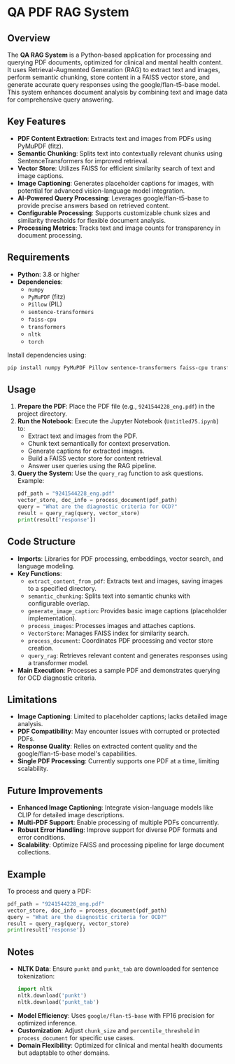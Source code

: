 # QA PDF RAG System

## Overview

The **QA RAG System** is a Python-based application for processing and querying PDF documents, optimized for clinical and mental health content. It uses Retrieval-Augmented Generation (RAG) to extract text and images, perform semantic chunking, store content in a FAISS vector store, and generate accurate query responses using the google/flan-t5-base model. This system enhances document analysis by combining text and image data for comprehensive query answering.

## Key Features

- **PDF Content Extraction**: Extracts text and images from PDFs using PyMuPDF (fitz).
- **Semantic Chunking**: Splits text into contextually relevant chunks using SentenceTransformers for improved retrieval.
- **Vector Store**: Utilizes FAISS for efficient similarity search of text and image captions.
- **Image Captioning**: Generates placeholder captions for images, with potential for advanced vision-language model integration.
- **AI-Powered Query Processing**: Leverages google/flan-t5-base to provide precise answers based on retrieved content.
- **Configurable Processing**: Supports customizable chunk sizes and similarity thresholds for flexible document analysis.
- **Processing Metrics**: Tracks text and image counts for transparency in document processing.

## Requirements

- **Python**: 3.8 or higher
- **Dependencies**:
  - `numpy`
  - `PyMuPDF` (fitz)
  - `Pillow` (PIL)
  - `sentence-transformers`
  - `faiss-cpu`
  - `transformers`
  - `nltk`
  - `torch`

Install dependencies using:
```bash
pip install numpy PyMuPDF Pillow sentence-transformers faiss-cpu transformers nltk torch
```

## Usage

1. **Prepare the PDF**: Place the PDF file (e.g., `9241544228_eng.pdf`) in the project directory.
2. **Run the Notebook**: Execute the Jupyter Notebook (`Untitled75.ipynb`) to:
   - Extract text and images from the PDF.
   - Chunk text semantically for context preservation.
   - Generate captions for extracted images.
   - Build a FAISS vector store for content retrieval.
   - Answer user queries using the RAG pipeline.
3. **Query the System**: Use the `query_rag` function to ask questions. Example:
   ```python
   pdf_path = "9241544228_eng.pdf"
   vector_store, doc_info = process_document(pdf_path)
   query = "What are the diagnostic criteria for OCD?"
   result = query_rag(query, vector_store)
   print(result['response'])
   ```

## Code Structure

- **Imports**: Libraries for PDF processing, embeddings, vector search, and language modeling.
- **Key Functions**:
  - `extract_content_from_pdf`: Extracts text and images, saving images to a specified directory.
  - `semantic_chunking`: Splits text into semantic chunks with configurable overlap.
  - `generate_image_caption`: Provides basic image captions (placeholder implementation).
  - `process_images`: Processes images and attaches captions.
  - `VectorStore`: Manages FAISS index for similarity search.
  - `process_document`: Coordinates PDF processing and vector store creation.
  - `query_rag`: Retrieves relevant content and generates responses using a transformer model.
- **Main Execution**: Processes a sample PDF and demonstrates querying for OCD diagnostic criteria.

## Limitations

- **Image Captioning**: Limited to placeholder captions; lacks detailed image analysis.
- **PDF Compatibility**: May encounter issues with corrupted or protected PDFs.
- **Response Quality**: Relies on extracted content quality and the google/flan-t5-base model's capabilities.
- **Single PDF Processing**: Currently supports one PDF at a time, limiting scalability.

## Future Improvements

- **Enhanced Image Captioning**: Integrate vision-language models like CLIP for detailed image descriptions.
- **Multi-PDF Support**: Enable processing of multiple PDFs concurrently.
- **Robust Error Handling**: Improve support for diverse PDF formats and error conditions.
- **Scalability**: Optimize FAISS and processing pipeline for large document collections.

## Example

To process and query a PDF:
```python
pdf_path = "9241544228_eng.pdf"
vector_store, doc_info = process_document(pdf_path)
query = "What are the diagnostic criteria for OCD?"
result = query_rag(query, vector_store)
print(result['response'])
```

## Notes

- **NLTK Data**: Ensure `punkt` and `punkt_tab` are downloaded for sentence tokenization:
  ```python
  import nltk
  nltk.download('punkt')
  nltk.download('punkt_tab')
  ```
- **Model Efficiency**: Uses `google/flan-t5-base` with FP16 precision for optimized inference.
- **Customization**: Adjust `chunk_size` and `percentile_threshold` in `process_document` for specific use cases.
- **Domain Flexibility**: Optimized for clinical and mental health documents but adaptable to other domains.

